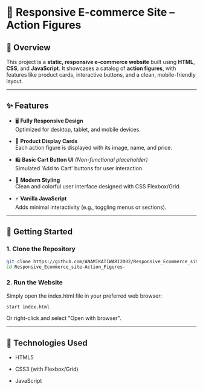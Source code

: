 # 🛒 Responsive E-commerce Site – Action Figures

## 🧾 Overview

This project is a **static, responsive e-commerce website** built using **HTML**, **CSS**, and **JavaScript**. It showcases a catalog of **action figures**, with features like product cards, interactive buttons, and a clean, mobile-friendly layout.

---

## ✨ Features

- 🖥️ **Fully Responsive Design**  
  Optimized for desktop, tablet, and mobile devices.

- 🧸 **Product Display Cards**  
  Each action figure is displayed with its image, name, and price.

- 🛍️ **Basic Cart Button UI** *(Non-functional placeholder)*  
  Simulated 'Add to Cart' buttons for user interaction.

- 🎨 **Modern Styling**  
  Clean and colorful user interface designed with CSS Flexbox/Grid.

- ⚡ **Vanilla JavaScript**  
  Adds minimal interactivity (e.g., toggling menus or sections).

---

## 🚀 Getting Started

### 1. Clone the Repository

```bash
git clone https://github.com/ANAMIKATIWARI2002/Responsive_Ecommerce_site-Action_Figures-.git
cd Responsive_Ecommerce_site-Action_Figures-
```

### 2. Run the Website
Simply open the index.html file in your preferred web browser:

```bash
start index.html
```
Or right-click and select "Open with browser".

---

## 🔧 Technologies Used
- HTML5
  
- CSS3 (with Flexbox/Grid)
  
- JavaScript
